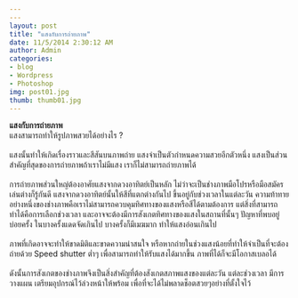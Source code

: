 ```yaml
---
---
layout: post
title: "แสงกับการถ่ายภาพ"
date: 11/5/2014 2:30:12 AM 
author: Admin
categories: 
- blog 
- Wordpress
- Photoshop
img: post01.jpg
thumb: thumb01.jpg
---
```


<b>แสงกับการถ่ายภาพ</b> <br>
แสงสามารถทำให้รูปภาพสวยได้อย่างไร ? <br> <br>
แสงนั้นทำให้เกิดเรื่องราวและสีสันบนภาพถ่าย แสงจำเป็นตัวกำหนดความสวยอีกตัวหนึ่ง แสงเป็นส่วนสำคัญที่สุดของการถ่ายภาพถ้าเราไม่มีแสง เราก็ไม่สามารถถ่ายภาพได้ <br><br>
การถ่ายภาพส่วนใหญ่ต้องอาศัยแสงจากดวงอาทิตย์เป็นหลัก ไม่ว่าจะเป็นช่างภาพมือโปรหรือมือสมัครเล่นต่างก็รู้กันดี แสงจากดวงอาทิตย์นั้นให้สีที่แตกต่างกันไป ขึ้นอยู่กับช่วงเวลาในแต่ละวัน ความท้าทายอย่างหนึ่งของช่างภาพคือเราไม่สามารถควบคุมทิศทางของแสงหรือสีได้ตามต้องการ
แต่สิ่งที่สามารถทำได้คือการเลือกช่วงเวลา และอาจจะต้องมีการสังเกตทิศทางของแสงในสถานที่นั้นๆ ปัญหาที่พบอยู่บ่อยครั้ง ในบางครั้งแดดจัดเกินไป บางครั้งก็มีเมฆมาก ทำให้แสงอ่อนเกินไป <br> <br>
	ภาพที่เกิดอาจจะทำให้ขาดมิติและขาดความน่าสนใจ หรือหากถ่ายในช่วงแสงน้อยที่ทำให้จำเป็นที่จะต้องถ่ายด้วย Speed shutter ต่ำๆ เพื่อสามารถทำให้รับแสงได้มากขึ้น ภาพที่ได้ก็จะมีโอกาสเบลอได้<br>
<br>ดังนั้นการสังเกตของช่างภาพจึงเป็นสิ่งสำคัญที่ต้องสังเกตสภาพแสงของแต่ละวัน แต่ละช่วงเวลา มีการวางแผน เตรียมอุปกรณ์ไว้ล่วงหน้าให้พร้อม เพื่อที่จะได้ไม่พลาดช็อตสวยๆอย่างที่ตั้งใจไว้